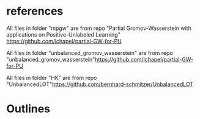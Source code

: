 # references

All files in folder "mpgw" are from repo "Partial Gromov-Wasserstein with applications on Positive-Unlabeled Learning" https://github.com/lchapel/partial-GW-for-PU

All files in folder "unbalanced_gromov_wasserstein" are from repo "unbalanced_gromov_wasserstein"https://github.com/lchapel/partial-GW-for-PU

All files in folder "HK" are from repo "UnbalancedLOT"https://github.com/bernhard-schmitzer/UnbalancedLOT

# Outlines 

